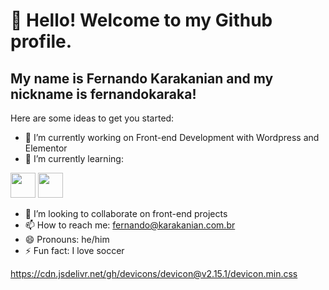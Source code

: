 # 👋 Hello! Welcome to my Github profile.
## My name is Fernando Karakanian and my nickname is fernandokaraka!

Here are some ideas to get you started:

- 🔭 I’m currently working on Front-end Development with Wordpress and Elementor
- 🌱 I’m currently learning:
 
<img loading="lazy"  src="https://cdn.jsdelivr.net/gh/devicons/devicon/icons/react/react-original.svg" width="40" height="40"/>
          
<img loading="lazy" src="https://cdn.jsdelivr.net/gh/devicons/devicon/icons/javascript/javascript-original.svg" width="40" height="40"/>
          
- 👯 I’m looking to collaborate on front-end projects
- 📫 How to reach me: fernando@karakanian.com.br
- 😄 Pronouns: he/him
- ⚡ Fun fact: I love soccer

https://cdn.jsdelivr.net/gh/devicons/devicon@v2.15.1/devicon.min.css
